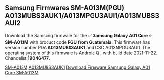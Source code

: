 <h2>Samsung Firmwares SM-A013M(PGU) A013MUBS3AUK1/A013MPGU3AUI1/A013MUBS3AUI2</h2>
Download the Samsung firmware for the ✅ <strong>Samsung Galaxy A01 Core </strong> ⭐ <strong>SM-A013M</strong> with product code <strong>PGU</strong> <strong> from Guatemala</strong>. This firmware has version number PDA <strong>A013MUBS3AUK1</strong> and CSC A013MPGU3AUI1. The operating system of this firmware is Android Q , with build date 2021-11-22. Changelist <strong>19046477</strong>.


[SM-A013M](https://samfirm.shop/samsung/model/SM-A013M)
[A013MUBS3AUK1](https://samfirm.shop/samsung/pda/A013MUBS3AUK1)
[Download Firmware Samsung Galaxy A01 Core SM-A013M](https://samfirm.shop/samsung/firmware/476482)
